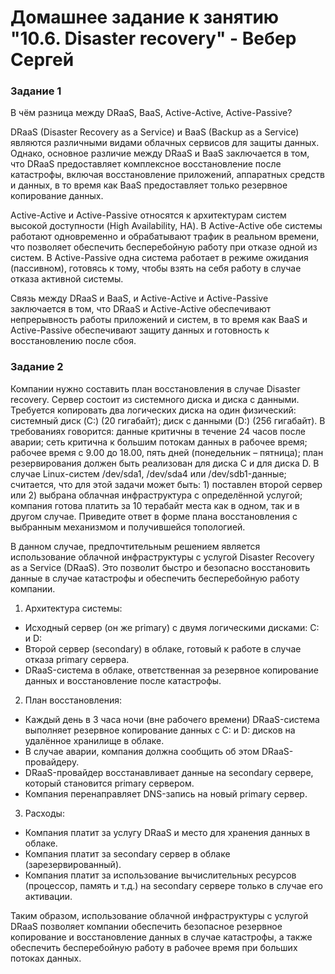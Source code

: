 # Домашнее задание к занятию "10.6. Disaster recovery" - Вебер Сергей


### Задание 1

В чём разница между DRaaS, BaaS, Active-Active, Active-Passive?


DRaaS (Disaster Recovery as a Service) и BaaS (Backup as a Service) являются различными видами облачных сервисов для защиты данных. Однако, основное различие между DRaaS и BaaS заключается в том, что DRaaS предоставляет комплексное восстановление после катастрофы, включая восстановление приложений, аппаратных средств и данных, в то время как BaaS предоставляет только резервное копирование данных.


Active-Active и Active-Passive относятся к архитектурам систем высокой доступности (High Availability, HA). В Active-Active обе системы работают одновременно и обрабатывают трафик в реальном времени, что позволяет обеспечить бесперебойную работу при отказе одной из систем. В Active-Passive одна система работает в режиме ожидания (пассивном), готовясь к тому, чтобы взять на себя работу в случае отказа активной системы.


Связь между DRaaS и BaaS, и Active-Active и Active-Passive заключается в том, что DRaaS и Active-Active обеспечивают непрерывность работы приложений и систем, в то время как BaaS и Active-Passive обеспечивают защиту данных и готовность к восстановлению после сбоя.


### Задание 2

Компании нужно составить план восстановления в случае Disaster recovery. Сервер состоит из системного диска и диска с данными. Требуется копировать два логических диска на один физический:
системный диск (C:) (20 гигабайт);
диск с данными (D:) (256 гигабайт).
В требованиях говорится:
данные критичны в течение 24 часов после аварии;
сеть критична к большим потокам данных в рабочее время;
рабочее время с 9.00 до 18.00, пять дней (понедельник – пятница);
план резервирования должен быть реализован для диска C и для диска D. В случае Linux-систем /dev/sda1, /dev/sda4 или /dev/sdb1-данные;
считается, что для этой задачи может быть: 1) поставлен второй сервер или 2) выбрана облачная инфраструктура с определённой услугой;
компания готова платить за 10 терабайт места как в одном, так и в другом случае.
Приведите ответ в форме плана восстановления с выбранным механизмом и получившейся топологией.


В данном случае, предпочтительным решением является использование облачной инфраструктуры с услугой Disaster Recovery as a Service (DRaaS). Это позволит быстро и безопасно восстановить данные в случае катастрофы и обеспечить бесперебойную работу компании.


1. Архитектура системы:
- Исходный сервер (он же primary) с двумя логическими дисками: C: и D:
- Второй сервер (secondary) в облаке, готовый к работе в случае отказа primary сервера.
- DRaaS-система в облаке, ответственная за резервное копирование данных и восстановление после катастрофы.


2. План восстановления:
- Каждый день в 3 часа ночи (вне рабочего времени) DRaaS-система выполняет резервное копирование данных с C: и D: дисков на удалённое хранилище в облаке.
- В случае аварии, компания должна сообщить об этом DRaaS-провайдеру.
- DRaaS-провайдер восстанавливает данные на secondary сервере, который становится primary сервером.
- Компания перенаправляет DNS-запись на новый primary сервер.


3. Расходы:
- Компания платит за услугу DRaaS и место для хранения данных в облаке.
- Компания платит за secondary сервер в облаке (зарезервированный).
- Компания платит за использование вычислительных ресурсов (процессор, память и т.д.) на secondary сервере только в случае его активации.


Таким образом, использование облачной инфраструктуры с услугой DRaaS позволяет компании обеспечить безопасное резервное копирование и восстановление данных в случае катастрофы, а также обеспечить бесперебойную работу в рабочее время при больших потоках данных.

